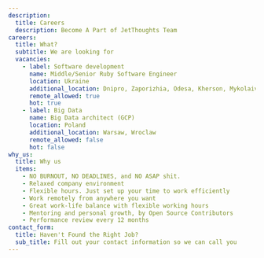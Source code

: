 ```yaml
---
description:
  title: Careers
  description: Become A Part of JetThoughts Team
careers:
  title: What?
  subtitle: We are looking for
  vacancies:
    - label: Software development
      name: Middle/Senior Ruby Software Engineer
      location: Ukraine
      additional_location: Dnipro, Zaporizhia, Odesa, Kherson, Mykolaiv
      remote_allowed: true
      hot: true
    - label: Big Data
      name: Big Data architect (GCP)
      location: Poland
      additional_location: Warsaw, Wroclaw
      remote_allowed: false
      hot: false
why_us:
  title: Why us
  items:
    - NO BURNOUT, NO DEADLINES, and NO ASAP shit.
    - Relaxed company environment
    - Flexible hours. Just set up your time to work efficiently
    - Work remotely from anywhere you want
    - Great work-life balance with flexible working hours
    - Mentoring and personal growth, by Open Source Contributors
    - Performance review every 12 months
contact_form:
  title: Haven't Found the Right Job?
  sub_title: Fill out your contact information so we can call you
---
```

